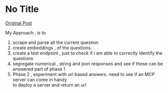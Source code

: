 # No Title

[Original Post](https://discourse.onlinedegree.iitm.ac.in/t/169029/48)

<p>My Approach , is to</p>
<ol>
<li>scrape and parse all the current question</li>
<li>create embeddings ,  of the questions.</li>
<li>create a test endpoint , just to check if i am able to correctly identify the questions</li>
<li>segregate numerical , string and json responses and see if these can be answered part of phase 1</li>
<li>Phase 2 , experiment with url based answers. need to see if an MCP server can come in handy<br>
to deploy a server and return an url</li>
</ol>
